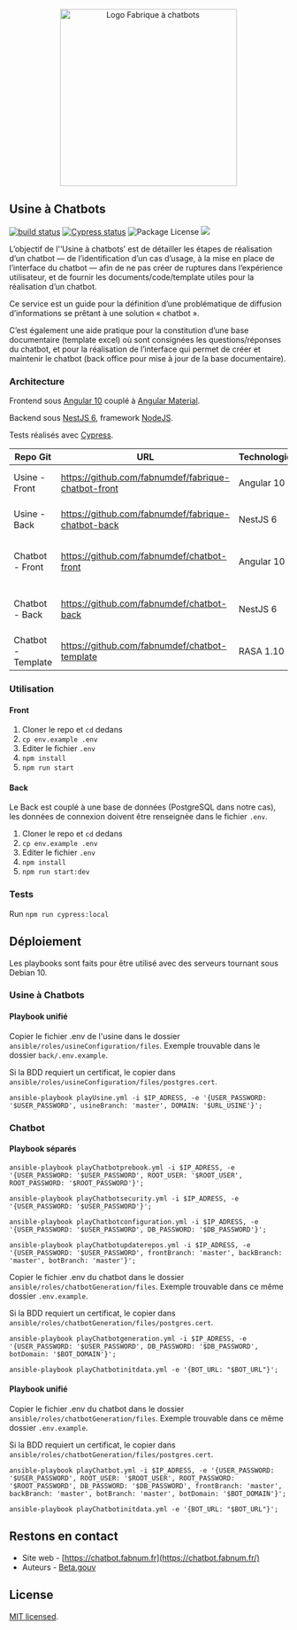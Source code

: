<p align="center">
  <a href="https://chatbot.fabnum.fr" target="blank"><img src="https://chatbot.d.fabnum.fr/assets/img/logo_fabrique_chatbot.svg" width="320" alt="Logo Fabrique à chatbots" /></a>
</p>

## Usine à Chatbots
[![build status](https://github.com/fabnumdef/fabrique-chatbot-front/workflows/Build/badge.svg)](https://github.com/fabnumdef/fabrique-chatbot-front/actions)
[![Cypress status](https://img.shields.io/badge/cypress.io-tests-green.svg)](https://dashboard.cypress.io/projects/v5uzfp/runs)
<img src="https://img.shields.io/npm/l/@nestjs/core.svg" alt="Package License" /> <img src="https://github.com/fabnumdef/fabrique-chatbot-back/workflows/Build%20&%20Deploy/badge.svg">

L’objectif de l'‘Usine à chatbots’ est de détailler les étapes de réalisation d’un chatbot — de l’identification d’un cas d’usage, à la mise en place de l’interface du chatbot — afin de ne pas créer de ruptures dans l’expérience utilisateur, et de fournir les documents/code/template utiles pour la réalisation d’un chatbot.

Ce service est un guide pour la définition d’une problématique de diffusion d’informations se prêtant à une solution « chatbot ».

C’est également une aide pratique pour la constitution d’une base documentaire (template excel) où sont consignées les questions/réponses du chatbot, et pour la réalisation de l’interface qui permet de créer et maintenir le chatbot (back office pour mise à jour de la base documentaire).

### Architecture

Frontend sous [Angular 10](https://angular.io/docs) couplé à [Angular Material](https://material.angular.io/).

Backend sous [NestJS 6](https://docs.nestjs.com/), framework [NodeJS](http://nodejs.org).

Tests réalisés avec [Cypress](https://docs.cypress.io/).

| Repo Git           | URL                                                   | Technologies       | Description                        |
| ------------------ | ----------------------------------------------------- | ------------------ | ---------------------------------- |
| Usine - Front   | https://github.com/fabnumdef/fabrique-chatbot-front   | Angular 10         | Front du site de l'Usine       |
| Usine - Back    | https://github.com/fabnumdef/fabrique-chatbot-back    | NestJS 6           | Back du site de l'Usine        |
| Chatbot - Front    | https://github.com/fabnumdef/chatbot-front            | Angular 10         | Front des Backoffices des chatbots |
| Chatbot - Back     | https://github.com/fabnumdef/chatbot-back             | NestJS 6           | Back des Backoffices des chatbots  |
| Chatbot - Template | https://github.com/fabnumdef/chatbot-template         | RASA 1.10          | Template RASA des chatbots         |

### Utilisation

#### Front
1. Cloner le repo et `cd` dedans
2. `cp env.example .env`
3. Editer le fichier `.env`
4. `npm install`
5. `npm run start`

#### Back
Le Back est couplé à une base de données (PostgreSQL dans notre cas), les données de connexion doivent être renseignée dans le fichier `.env`.

1. Cloner le repo et `cd` dedans
2. `cp env.example .env`
3. Editer le fichier `.env`
4. `npm install`
5. `npm run start:dev`

### Tests

Run `npm run cypress:local`

## Déploiement

Les playbooks sont faits pour être utilisé avec des serveurs tournant sous Debian 10.

### Usine à Chatbots

#### Playbook unifié

Copier le fichier .env de l'usine dans le dossier `ansible/roles/usineConfiguration/files`. Exemple trouvable dans le dossier `back/.env.example`.

Si la BDD requiert un certificat, le copier dans `ansible/roles/usineConfiguration/files/postgres.cert`.

`ansible-playbook playUsine.yml -i $IP_ADRESS, -e '{USER_PASSWORD: '$USER_PASSWORD', usineBranch: 'master', DOMAIN: '$URL_USINE'}';`

### Chatbot

#### Playbook séparés

`ansible-playbook playChatbotprebook.yml -i $IP_ADRESS, -e '{USER_PASSWORD: '$USER_PASSWORD', ROOT_USER: '$ROOT_USER', ROOT_PASSWORD: '$ROOT_PASSWORD'}';`

`ansible-playbook playChatbotsecurity.yml -i $IP_ADRESS, -e '{USER_PASSWORD: '$USER_PASSWORD'}';`

`ansible-playbook playChatbotconfiguration.yml -i $IP_ADRESS, -e '{USER_PASSWORD: '$USER_PASSWORD', DB_PASSWORD: '$DB_PASSWORD'}';`

`ansible-playbook playChatbotupdaterepos.yml -i $IP_ADRESS, -e '{USER_PASSWORD: '$USER_PASSWORD', frontBranch: 'master', backBranch: 'master', botBranch: 'master'}';`

Copier le fichier .env du chatbot dans le dossier `ansible/roles/chatbotGeneration/files`. Exemple trouvable dans ce même dossier `.env.example`.

Si la BDD requiert un certificat, le copier dans `ansible/roles/chatbotGeneration/files/postgres.cert`.

`ansible-playbook playChatbotgeneration.yml -i $IP_ADRESS, -e '{USER_PASSWORD: '$USER_PASSWORD', DB_PASSWORD: '$DB_PASSWORD', botDomain: '$BOT_DOMAIN'}';`

`ansible-playbook playChatbotinitdata.yml -e '{BOT_URL: "$BOT_URL"}';`

#### Playbook unifié

Copier le fichier .env du chatbot dans le dossier `ansible/roles/chatbotGeneration/files`. Exemple trouvable dans ce même dossier `.env.example`.

Si la BDD requiert un certificat, le copier dans `ansible/roles/chatbotGeneration/files/postgres.cert`.

`ansible-playbook playChatbot.yml -i $IP_ADRESS, -e '{USER_PASSWORD: '$USER_PASSWORD', ROOT_USER: '$ROOT_USER', ROOT_PASSWORD: '$ROOT_PASSWORD', DB_PASSWORD: '$DB_PASSWORD', frontBranch: 'master', backBranch: 'master', botBranch: 'master', botDomain: '$BOT_DOMAIN'}';`

`ansible-playbook playChatbotinitdata.yml -e '{BOT_URL: "$BOT_URL"}';`

## Restons en contact

- Site web - [https://chatbot.fabnum.fr](https://chatbot.fabnum.fr/)
- Auteurs - [Beta.gouv](https://beta.gouv.fr/startups/fabrique-chatbots.html)

## License

[MIT licensed](LICENSE).
